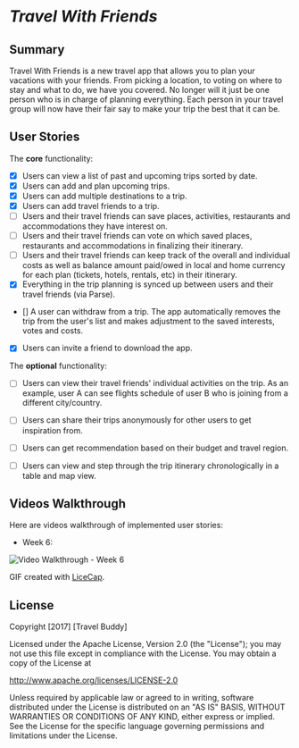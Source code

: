 # *Travel With Friends*

## Summary
Travel With Friends is a new travel app that allows you to plan your vacations with your friends. From picking a location, to voting on where to stay and what to do, we have you covered. No longer will it just be one person who is in charge of planning everything. Each person in your travel group will now have their fair say to make your trip the best that it can be.

## User Stories

The **core** functionality:

- [x] Users can view a list of past and upcoming trips sorted by date.
- [x] Users can add and plan upcoming trips.
- [x] Users can add multiple destinations to a trip.
- [x] Users can add travel friends to a trip.
- [ ] Users and their travel friends can save places, activities, restaurants and accommodations they have interest on.
- [ ] Users and their travel friends can vote on which saved places, restaurants and accommodations in finalizing their itinerary.
- [ ] Users and their travel friends can keep track of the overall and individual costs as well as balance amount paid/owed in local and home currency for each plan (tickets, hotels, rentals, etc) in their itinerary.
- [X] Everything in the trip planning is synced up between users and their travel friends (via Parse).
- [] A user can withdraw from a trip. The app automatically removes the trip from the user's list and makes adjustment to the saved interests, votes and costs.
- [x] Users can invite a friend to download the app.

The **optional** functionality:

- [ ] Users can view their travel friends' individual activities on the trip. As an example, user A can see flights schedule of user B who is joining from a different city/country.
- [ ] Users can share their trips anonymously for other users to get inspiration from.
- [ ] Users can get recommendation based on their budget and travel region.
- [ ] Users can view and step through the trip itinerary chronologically in a table and map view.




## Videos Walkthrough

Here are videos walkthrough of implemented user stories:

- Week 6:
<img src='Travel%20With%20Friends%20Demo/travel-with-friends-week6.gif' title='Video Walkthrough - Week 6' width='' alt='Video Walkthrough - Week 6' />

GIF created with [LiceCap](http://www.cockos.com/licecap/).




## License

Copyright [2017] [Travel Buddy]

Licensed under the Apache License, Version 2.0 (the "License");
you may not use this file except in compliance with the License.
You may obtain a copy of the License at

http://www.apache.org/licenses/LICENSE-2.0

Unless required by applicable law or agreed to in writing, software
distributed under the License is distributed on an "AS IS" BASIS,
WITHOUT WARRANTIES OR CONDITIONS OF ANY KIND, either express or implied.
See the License for the specific language governing permissions and
limitations under the License.
